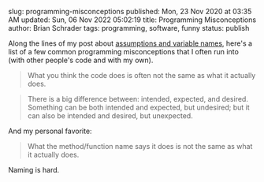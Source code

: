 slug: programming-misconceptions
published: Mon, 23 Nov 2020 at 03:35 AM
updated: Sun, 06 Nov 2022 05:02:19 
title: Programming Misconceptions
author: Brian Schrader
tags: programming, software, funny
status: publish

Along the lines of my post about [assumptions and variable names][1], here's a list of a few common programming misconceptions that I often run into (with other people's code and with my own).

> What you think the code does is often not the same as what it actually does.

> There is a big difference between: intended, expected, and desired. Something can be both intended and expected, but undesired; but it can also be intended and desired, but unexpected.

And my personal favorite:

> What the method/function name says it does is not the same as what it actually does.

Naming is hard.


[1]: /archive/assumptions-and-variable-names/
